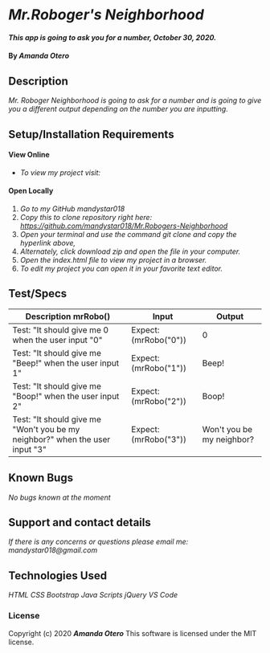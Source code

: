 # _Mr.Roboger's Neighborhood_

#### _This app is going to ask you for a number, October 30, 2020._

#### By _**Amanda Otero**_

## Description

_Mr. Roboger Neighborhood is going to ask for a number and is going to give you a different output depending on the number you are inputting._

## Setup/Installation Requirements

#### View Online
* _To view my project visit:_

#### Open Locally
1. _Go to my GitHub mandystar018_
2. _Copy this to clone repository right here: https://github.com/mandystar018/Mr.Robogers-Neighborhood_
3. _Open your terminal and use the command git clone and copy the hyperlink above,_
3. _Alternately, click download zip and open the file in your computer._
4. _Open the index.html file to view my project in a browser._
5. _To edit my project you can open it in your favorite text editor._


## Test/Specs

| Description mrRobo() 	| Input 	| Output 	|
|-	|-	|-	|
| Test: "It should give me 0 when the user input "0" 	| Expect:(mrRobo("0")) 	| 0 	|
| Test: "It should give me "Beep!" when the user input 1" 	| Expect: (mrRobo("1")) 	| Beep! 	|
| Test: "It should give me "Boop!" when the user input 2" 	| Expect: (mrRobo("2")) 	| Boop! 	|
| Test: "It should give me "Won't you be my neighbor?" when the user input "3" 	| Expect: (mrRobo("3")) 	| Won't you be my neighbor? 	|


## Known Bugs

_No bugs known at the moment_

## Support and contact details

_If there is any concerns or questions please email me: mandystar018@gmail.com_

## Technologies Used

_HTML_
_CSS_
_Bootstrap_
_Java Scripts_
_jQuery_
_VS Code_

### License

Copyright (c) 2020 **_Amanda Otero_**
This software is licensed under the MIT license.
